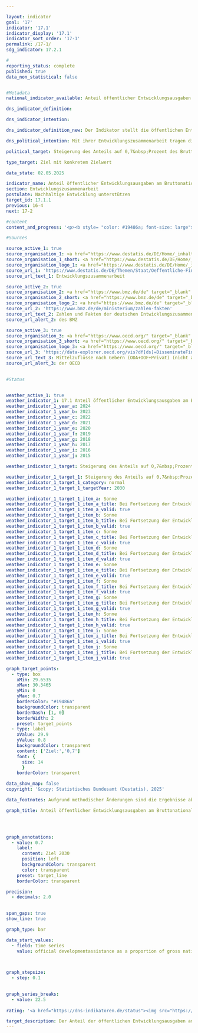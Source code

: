 ```yaml
---

layout: indicator        
goal: '17'        
indicator: '17.1'        
indicator_display: '17.1'        
indicator_sort_order: '17-1'        
permalink: /17-1/        
sdg_indicator: 17.2.1        

#
reporting_status: complete        
published: true        
data_non_statistical: false        


#Metadata        
national_indicator_available: Anteil öffentlicher Entwicklungsausgaben am Bruttonationaleinkommen        

dns_indicator_definition:         

dns_indicator_intention:         

dns_indicator_definition_new: Der Indikator stellt die öffentlichen Entwicklungsausgaben am Bruttonationaleinkommen, die sogenannte <abbr title="Official development assistance (Öffentliche Entwicklungsausgaben)" tabindex="0">ODA</abbr>-Quote (in Prozent) dar. Diese umfasst den Anteil der öffentlichen Entwicklungsausgaben (Official Development Assistance, <abbr title="Official development assistance (Öffentliche Entwicklungsausgaben)" tabindex="0">ODA</abbr>) im Verhältnis zum Bruttonationaleinkommen (BNE). Seit 2018&nbsp;erfolgt die Berechnung nach der Zuschussäquivalent-Methode.        

dns_political_intention: Mit ihrer Entwicklungszusammenarbeit tragen die Geber dazu bei, die weltweite Armut zu mindern, humanitäre Notlagen zu lindern, den Frieden zu sichern, Demokratie zu verwirklichen sowie die Globalisierung gerecht zu gestalten und die Umwelt zu schützen. Um dieser Verantwortung gerecht zu werden, bekennt sich die Bundesregierung zum ursprünglich 1970&nbsp;von der Generalversammlung der Vereinten Nationen (<abbr title="Vereinte Nationen" tabindex="0">VN</abbr>) festgelegten Ziel, den Anteil der öffentlichen Entwicklungsausgaben (Official Development Assistance, <abbr title="Official development assistance (Öffentliche Entwicklungsausgaben)" tabindex="0">ODA</abbr>) am Bruttonationaleinkommen (BNE) (<abbr title="Official development assistance (Öffentliche Entwicklungsausgaben)" tabindex="0">ODA</abbr>-Quote) auf 0,7&nbsp;Prozent zu steigern.        

political_target: Steigerung des Anteils auf 0,7&nbsp;Prozent des Bruttonationaleinkommens bis 2030        

type_target: Ziel mit konkretem Zielwert        

data_state: 02.05.2025        

indicator_name: Anteil öffentlicher Entwicklungsausgaben am Bruttonationaleinkommen        
section: Entwicklungszusammenarbeit        
postulate: Nachhaltige Entwicklung unterstützen        
target_id: 17.1.1        
previous: 16-4        
next: 17-2        

#content         
content_and_progress: '<p><b style= "color: #19486a; font-size: large">17.1&nbsp;Anteil öffentlicher Entwicklungsausgaben am Bruttonationaleinkommen</b><br><br>Das Statistische Bundesamt erstellt im Auftrag des Bundesministeriums für wirtschaftliche Zusammenarbeit und Entwicklung (<abbr title="Bundesministerium für wirtschaftliche Zusammenarbeit und Entwicklung" tabindex="0">BMZ</abbr>) die Statistiken der Entwicklungszusammenarbeit, aus denen die öffentliche Entwicklungsausgabe (Official Development Assistance, <abbr title="Official development assistance (Öffentliche Entwicklungsausgaben)" tabindex="0">ODA</abbr>) hervorgehen. Ob eine Leistung als <abbr title="Official development assistance (Öffentliche Entwicklungsausgaben)" tabindex="0">ODA</abbr> angerechnet werden kann, regeln die Richtlinien des Entwicklungsausschusses (Development Assistance Committee, <abbr title="Development Assistance Committee (Richtlinie des Entwicklungsausschusses)" tabindex="0">DAC</abbr>) der Oganisation für wirtschaftliche Zusammenarbeit und Entwicklung (Organisation for Economic Co-operation and Development, <abbr title="Organisation for Economic Co-operation and Development (Organisation für wirtschaftliche Zusammenarbeit und Entwicklung)" tabindex="0">OECD</abbr>).<br><br><abbr title="Official development assistance (Öffentliche Entwicklungsausgaben)" tabindex="0">ODA</abbr> umfasst öffentliche Leistungen, die zu günstigen (konzessionären) Bedingungen vergeben werden und der Förderung der wirtschaftlichen und sozialen Entwicklung von Entwicklungsländern dienen. Dazu zählen insbesondere Ausgaben für finanzielle und technische Zusammenarbeit, humanitäre Hilfe sowie Beiträge für Entwicklungszusammenarbeit an multilaterale Institutionen wie die Vereinten Nationen (<abbr title="Vereinte Nationen" tabindex="0">VN</abbr>), die Europäische Union (<abbr title="Europäische Union" tabindex="0">EU</abbr>), die Weltbankgruppe oder regionale Entwicklungsbanken.<br><br>Darüber hinaus können unter bestimmten Voraussetzungen auch Ausgaben für Friedensmissionen, Schuldenerleichterungen oder bestimmte Ausgaben im Geberland&nbsp;–&nbsp;etwa Studienplatzkosten für Studierende aus Entwicklungsländern, Flüchtlingskosten im Inland oder Ausgaben für entwicklungsspezifische Forschung&nbsp;–&nbsp;als <abbr title="Official development assistance (Öffentliche Entwicklungsausgaben)" tabindex="0">ODA</abbr>-anerkannt werden.<br><br>Das Bruttonationaleinkommen (BNE) ist ein Maß für die primäre Verteilung der unmittelbar aus der wirtschaftlichen Tätigkeit aller Inländer entstandenen Einkommen vor staatlicher Umverteilung durch Steuern, Sozialbeiträge und Transfers. Das BNE erfasst dabei alle Einkommen der Inländer und gebietsansässigen Wirtschaftseinheiten, ganz unabhängig davon, ob dieses Einkommen im Inland erzielt wurde oder aus dem Ausland zufließt. Dies ist der hauptsächliche Unterschied zum Bruttoinlandsprodukt (<abbr title="Bruttoinlandsprodukt" tabindex="0">BIP</abbr>), für das der Ort der Güterherstellung und somit das Inlandsprinzip maßgeblich ist.<br><br>Die Liste der Länder, die <abbr title="Official development assistance (Öffentliche Entwicklungsausgaben)" tabindex="0">ODA</abbr> empfangen können, wird vom <abbr title="Organisation for Economic Co-operation and Development (Organisation für wirtschaftliche Zusammenarbeit und Entwicklung)" tabindex="0">OECD</abbr>-DAC festgelegt. Sie umfasst die am wenigsten entwickelten Länder (Least Developed Countries, <abbr title="Least developed countries (Am wenigsten entwickelte Länder)" tabindex="0">LDCs</abbr>) sowie weitere Länder mit niedrigem und mittlerem BNE pro Kopf. Diese Liste wird regelmäßig aktualisiert, Länder können sowohl aufgenommen als auch gestrichen werden.<br><br>Im Jahr 2018&nbsp;wurde die Bewertungsmethode für Schuldeninstrumente (Darlehen, Anleihen und Schuldenerleichterungen) geändert: Das bisherige Brutto-Netto-Prinzip wurde durch die Zuschussäquivalent-Methode ersetzt. Bei dieser Methode wird der Zuschussanteil eines Instruments&nbsp;–&nbsp;unter anderem anhand von Zinssatz und Laufzeit&nbsp;–&nbsp;berechnet und nur dieser Anteil als <abbr title="Official development assistance (Öffentliche Entwicklungsausgaben)" tabindex="0">ODA</abbr> angerechnet. Ziel dieser Änderung ist unter anderem die bessere Vergleichbarkeit von Darlehen und Zuschüssen. Seit 2020&nbsp;wird die Zuschussäquivalent-Methode auch auf Erlasse und Umschuldungen angewendet, seit 2023&nbsp;zudem auf Beteiligungen.<br><br>Die deutschen <abbr title="Official development assistance (Öffentliche Entwicklungsausgaben)" tabindex="0">ODA</abbr> beliefen sich nach vorläufigen Ergebnissen im Jahr 2024&nbsp;auf 32,4&nbsp;Milliarden Euro und lagen damit unter dem Vorjahreswert von 35,1&nbsp;Milliarden Euro. Der Anteil der <abbr title="Official development assistance (Öffentliche Entwicklungsausgaben)" tabindex="0">ODA</abbr> am deutschen BNE betrug 2024&nbsp;0,67&nbsp;% (2023: 0,82&nbsp;%). Das politisch festgelegte Ziel von 0,70&nbsp;% wurde in den Jahren 2020&nbsp;bis 2023&nbsp;überschritten, im Jahr 2024&nbsp;jedoch leicht unterschritten.<br><br>Während sich das BNE gegenüber 2010&nbsp;um mehr als das Anderthalbfache erhöhte, haben sich die <abbr title="Official development assistance (Öffentliche Entwicklungsausgaben)" tabindex="0">ODA</abbr> im gleichen Zeitraum mehr als verdreifacht.<br><br>Im internationalen Vergleich war Deutschland 2024&nbsp;erneut&nbsp;–&nbsp;in absoluten Zahlen&nbsp;–&nbsp;der zweitgrößte Geber hinter den <abbr title="United States of America (Vereinigte Staaten von Amerika)" tabindex="0">USA</abbr> und vor Japan. Die <abbr title="Official development assistance (Öffentliche Entwicklungsausgaben)" tabindex="0">ODA</abbr>-Quote der <abbr title="United States of America (Vereinigte Staaten von Amerika)" tabindex="0">USA</abbr> lag mit 0,22&nbsp;% jedoch unter dem <abbr title="Development Assistance Committee (Richtlinie des Entwicklungsausschusses)" tabindex="0">DAC</abbr>-Durchschnitt von 0,33&nbsp;%. Deutschland belegte mit einer Quote von 0,67&nbsp;% Platz 5&nbsp;unter den 32&nbsp;<abbr title="Development Assistance Committee (Richtlinie des Entwicklungsausschusses)" tabindex="0">DAC</abbr>-Mitgliedsländern.<br><br>Das internationale Ziel von 0,70&nbsp;% erreichten nach vorläufigen Ergebnissen 2024&nbsp;die <abbr title="Development Assistance Committee (Richtlinie des Entwicklungsausschusses)" tabindex="0">DAC</abbr>-Länder Norwegen (1,02&nbsp;%), Luxemburg (1,00&nbsp;%), Schweden (0,79&nbsp;%) und Dänemark (0,71&nbsp;%).<br><br>Neben der öffentlichen Entwicklungszusammenarbeit werden auch von privater Seite Eigenmittel&nbsp;–&nbsp;etwa von Kirchen, Stiftungen und Verbänden&nbsp;–&nbsp;für entwicklungspolitische Zwecke eingesetzt. Dabei handelt es sich um Eigenmittel (einschließlich Mitgliedsbeiträgen) sowie Spenden. Diese private, nicht <abbr title="Official development assistance (Öffentliche Entwicklungsausgaben)" tabindex="0">ODA</abbr>-relevante Entwicklungszusammenarbeit belief sich im Jahr 2023&nbsp;auf 1,5&nbsp;Milliarden Euro. Die privaten Direktinvestitionen in Entwicklungsländer lagen 2023&nbsp;bei 18,4&nbsp;Milliarden Euro (Stand: vor Revision der Bundesbank).</p>'                

#Sources        

source_active_1: true
source_organisation_1: <a href="https://www.destatis.de/DE/Home/_inhalt.html" target="_blank">Statistisches Bundesamt</a>
source_organisation_1_short: <a href="https://www.destatis.de/DE/Home/_inhalt.html" target="_blank">Statistisches Bundesamt</a>
source_organisation_logo_1: <a href="https://www.destatis.de/DE/Home/_inhalt.html" target="_blank"><img src="https://dns-indikatoren.de/public/OrgImgDe/destatis.png" alt="Statistisches Bundesamt" title=" Klicken Sie hier um zur Homepage der Organisation Statistisches Bundesamt zu gelangen." style="height:60px; width:148px; border:transparent"/></a>
source_url_1: 'https://www.destatis.de/DE/Themen/Staat/Oeffentliche-Finanzen/Entwicklungszusammenarbeit/_inhalt.html'
source_url_text_1: Entwicklungszusammenarbeit

source_active_2: true
source_organisation_2: <a href="https://www.bmz.de/de" target="_blank" onclick="return confirm_alert('des BMZ', 'De')">Bundesministerium für wirtschaftliche Zusammenarbeit und Entwicklung</a>
source_organisation_2_short: <a href="https://www.bmz.de/de" target="_blank" onclick="return confirm_alert('des BMZ', 'De')">Bundesministerium für wirtschaftliche Zusammenarbeit und Entwicklung</a>
source_organisation_logo_2: <a href="https://www.bmz.de/de" target="_blank" onclick="return confirm_alert('des BMZ', 'De')"><img src="https://dns-indikatoren.de/public/OrgImgDe/bmz.png" alt="Bundesministerium für wirtschaftliche Zusammenarbeit und Entwicklung" title=" Klicken Sie hier um zur Homepage der Organisation Bundesministerium für wirtschaftliche Zusammenarbeit und Entwicklung zu gelangen." style="height:60px; width:148px; border:transparent"/></a>
source_url_2: 'https://www.bmz.de/de/ministerium/zahlen-fakten'
source_url_text_2: Zahlen und Fakten der deutschen Entwicklungszusammenarbeit
source_url_alert_2: des BMZ

source_active_3: true
source_organisation_3: <a href="https://www.oecd.org/" target="_blank" onclick="return confirm_alert('der OECD', 'De')">Organisation für wirtschaftliche Zusammenarbeit und Entwicklung</a>
source_organisation_3_short: <a href="https://www.oecd.org/" target="_blank" onclick="return confirm_alert('der OECD', 'De')">Organisation für wirtschaftliche Zusammenarbeit und Entwicklung</a>
source_organisation_logo_3: <a href="https://www.oecd.org/" target="_blank" onclick="return confirm_alert('der OECD', 'De')"><img src="https://dns-indikatoren.de/public/OrgImgDe/oecd.png" alt="Organisation für wirtschaftliche Zusammenarbeit und Entwicklung" title=" Klicken Sie hier um zur Homepage der Organisation Organisation für wirtschaftliche Zusammenarbeit und Entwicklung zu gelangen." style="height:60px; width:148px; border:transparent"/></a>
source_url_3: 'https://data-explorer.oecd.org/vis?df[ds]=DisseminateFinalDMZ&df[id]=DSD_DAC1%40DF_DAC1&df[ag]=OECD.DCD.FSD&df[vs]=1.1&pd=%2C&dq=DEU...1140%2B1160..Q%2BV.&ly[rw]=MEASURE&ly[cl]=TIME_PERIOD&to[TIME_PERIOD]=false&lo=10&lom=LASTNPERIODS&vw=tb'
source_url_text_3: Mittelzuflüsse nach Gebern (ODA+OOF+Privat) (nicht auf Deutsch verfügbar) (nicht auf Deutsch verfügbar)
source_url_alert_3: der OECD
        

#Status        


weather_active_1: true
weather_indicator_1: 17.1 Anteil öffentlicher Entwicklungsausgaben am Bruttonationaleinkommen
weather_indicator_1_year_a: 2024
weather_indicator_1_year_b: 2023
weather_indicator_1_year_c: 2022
weather_indicator_1_year_d: 2021
weather_indicator_1_year_e: 2020
weather_indicator_1_year_f: 2019
weather_indicator_1_year_g: 2018
weather_indicator_1_year_h: 2017
weather_indicator_1_year_i: 2016
weather_indicator_1_year_j: 2015

weather_indicator_1_target: Steigerung des Anteils auf 0,7&nbsp;Prozent des  Bruttonationaleinkommens bis 2030

weather_indicator_1_target_1: Steigerung des Anteils auf 0,7&nbsp;Prozent des Bruttonationaleinkommens bis 2030
weather_indicator_1_target_1_category: normal
weather_indicator_1_target_1_targetYear: 2030

weather_indicator_1_target_1_item_a: Sonne
weather_indicator_1_target_1_item_a_title: Bei Fortsetzung der Entwicklung aus 2024 wäre der Zielwert erreicht oder um weniger als 5&nbsp;% der Differenz zwischen Zielwert und dem Wert aus 2024 verfehlt worden.
weather_indicator_1_target_1_item_a_valid: true
weather_indicator_1_target_1_item_b: Sonne
weather_indicator_1_target_1_item_b_title: Bei Fortsetzung der Entwicklung aus 2023 wäre der Zielwert erreicht oder um weniger als 5&nbsp;% der Differenz zwischen Zielwert und dem Wert aus 2023 verfehlt worden.
weather_indicator_1_target_1_item_b_valid: true
weather_indicator_1_target_1_item_c: Sonne
weather_indicator_1_target_1_item_c_title: Bei Fortsetzung der Entwicklung aus 2022 wäre der Zielwert erreicht oder um weniger als 5&nbsp;% der Differenz zwischen Zielwert und dem Wert aus 2022 verfehlt worden.
weather_indicator_1_target_1_item_c_valid: true
weather_indicator_1_target_1_item_d: Sonne
weather_indicator_1_target_1_item_d_title: Bei Fortsetzung der Entwicklung aus 2021 wäre der Zielwert erreicht oder um weniger als 5&nbsp;% der Differenz zwischen Zielwert und dem Wert aus 2021 verfehlt worden.
weather_indicator_1_target_1_item_d_valid: true
weather_indicator_1_target_1_item_e: Sonne
weather_indicator_1_target_1_item_e_title: Bei Fortsetzung der Entwicklung aus 2020 wäre der Zielwert erreicht oder um weniger als 5&nbsp;% der Differenz zwischen Zielwert und dem Wert aus 2020 verfehlt worden.
weather_indicator_1_target_1_item_e_valid: true
weather_indicator_1_target_1_item_f: Sonne
weather_indicator_1_target_1_item_f_title: Bei Fortsetzung der Entwicklung aus 2019 wäre der Zielwert erreicht oder um weniger als 5&nbsp;% der Differenz zwischen Zielwert und dem Wert aus 2019 verfehlt worden.
weather_indicator_1_target_1_item_f_valid: true
weather_indicator_1_target_1_item_g: Sonne
weather_indicator_1_target_1_item_g_title: Bei Fortsetzung der Entwicklung aus 2018 wäre der Zielwert erreicht oder um weniger als 5&nbsp;% der Differenz zwischen Zielwert und dem Wert aus 2018 verfehlt worden.
weather_indicator_1_target_1_item_g_valid: true
weather_indicator_1_target_1_item_h: Sonne
weather_indicator_1_target_1_item_h_title: Bei Fortsetzung der Entwicklung aus 2017 wäre der Zielwert erreicht oder um weniger als 5&nbsp;% der Differenz zwischen Zielwert und dem Wert aus 2017 verfehlt worden.
weather_indicator_1_target_1_item_h_valid: true
weather_indicator_1_target_1_item_i: Sonne
weather_indicator_1_target_1_item_i_title: Bei Fortsetzung der Entwicklung aus 2016 wäre der Zielwert erreicht oder um weniger als 5&nbsp;% der Differenz zwischen Zielwert und dem Wert aus 2016 verfehlt worden.
weather_indicator_1_target_1_item_i_valid: true
weather_indicator_1_target_1_item_j: Sonne
weather_indicator_1_target_1_item_j_title: Bei Fortsetzung der Entwicklung aus 2015 wäre der Zielwert erreicht oder um weniger als 5&nbsp;% der Differenz zwischen Zielwert und dem Wert aus 2015 verfehlt worden.
weather_indicator_1_target_1_item_j_valid: true        

graph_target_points:
  - type: box
    xMin: 29.6535
    xMax: 30.3465
    yMin: 0
    yMax: 0.7
    borderColor: "#19486a"
    backgroundColor: transparent
    borderDash: [1, 0]
    borderWidth: 2
    preset: target_points
  - type: label
    xValue: 29.9
    yValue: 0.8
    backgroundColor: transparent
    content: ['Ziel:','0,7']
    font: {
      size: 14
      }
    borderColor: transparent        

data_show_map: false        
copyright: '&copy; Statistisches Bundesamt (Destatis), 2025'        

data_footnotes: Aufgrund methodischer Änderungen sind die Ergebnisse ab 2018&nbsp;nur eingeschränkt mit den Vorjahren vergleichbar. Bis einschließlich 2017&nbsp;erfolgte die Berechnung nach dem Brutto-Netto-Prinzip;  ab 2018&nbsp;nach der Zuschussäquivalent-Methode.<br>• 2022&nbsp;korrigierte Daten.<br>• 2024&nbsp;vorläufige Daten.        

graph_title: Anteil öffentlicher Entwicklungsausgaben am Bruttonationaleinkommen        

        


graph_annotations:
  - value: 0.7
    label:
      content: Ziel 2030
      position: left
      backgroundColor: transparent
      color: transparent
    preset: target_line
    borderColor: transparent        

precision: 
  - decimals: 2.0
            

span_gaps: true        
show_line: true        

graph_type: bar                

data_start_values: 
  - field: time series
    value: official developmentassistance as a proportion of gross national income        

        

graph_stepsize: 
  - step: 0.1
            

graph_series_breaks: 
  - value: 22.5
                                            
rating: '<a href="https://dns-indikatoren.de/status"><img src="https://sdg-indikatoren.de/public/Wettersymbole/Sonne.png" title="Bei Fortsetzung der Entwicklung aus 2024 wäre der Zielwert erreicht oder um weniger als 5&nbsp;% der Differenz zwischen Zielwert und dem Wert aus 2024 verfehlt worden." alt="Wettersymbol Sonne"/></a>'        

target_description: Der Anteil der öffentlichen Entwicklungsausgaben am Bruttonationaleinkommen soll bis 2030&nbsp;auf mindestens 0,7&nbsp;Prozent gesteigert werden.<br><br>Ausgehend von der Zielformulierung wurde der politisch festgelegte Zielwert von Indikator 17.1&nbsp;erstmals im Jahr 2021&nbsp;überschritten. Seitdem gilt es, den Zielwert jedes Jahr zu halten und im Durchschnitt der letzten sechs Jahre keine Verschlechterung aufzuweisen. Beides ist in 2024&nbsp;erfüllt, sodass der Indikator 17.1&nbsp;für das Jahr 2024&nbsp;mit „Sonne“ bewertet wird.        
---
```


